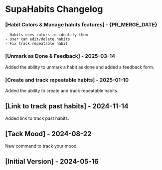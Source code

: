 # SupaHabits Changelog

### [Habit Colors & Manage habits features] - {PR_MERGE_DATE}

    - Habits uses colors to identify them
    - User can edit/delete habits
    - Fix track repeatable habit

### [Unmark as Done & Feedback] - 2025-03-14

Added the ability to unmark a habit as done and added a feedback form.

### [Create and track repeatable habits] - 2025-01-10

Added the ability to create and track repeatable habits.

## [Link to track past habits] - 2024-11-14

Added link to track past habits.

## [Tack Mood] - 2024-08-22

New command to track your mood.

## [Initial Version] - 2024-05-16
